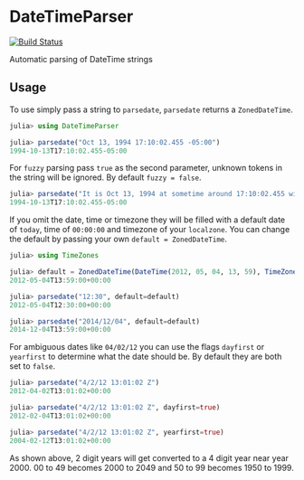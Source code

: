 # DateTimeParser

[![Build Status](https://travis-ci.org/invenia/DateTimeParser.jl.svg?branch=master)](https://travis-ci.org/invenia/DateTimeParser.jl)

Automatic parsing of DateTime strings

## Usage

To use simply pass a string to `parsedate`, `parsedate` returns a `ZonedDateTime`.

```julia
julia> using DateTimeParser

julia> parsedate("Oct 13, 1994 17:10:02.455 -05:00")
1994-10-13T17:10:02.455-05:00
```

For `fuzzy` parsing pass `true` as the second parameter, unknown tokens in the string will be ignored. By default `fuzzy = false`.

```julia
julia> parsedate("It is Oct 13, 1994 at sometime around 17:10:02.455 with a tzoffset of -05:00", true)
1994-10-13T17:10:02.455-05:00
```

If you omit the date, time or timezone they will be filled with a default date of `today`, time of `00:00:00` and timezone of your `localzone`. You can change the default by passing your own `default = ZonedDateTime`.

```julia
julia> using TimeZones

julia> default = ZonedDateTime(DateTime(2012, 05, 04, 13, 59), TimeZone("UTC"))
2012-05-04T13:59:00+00:00

julia> parsedate("12:30", default=default)
2012-05-04T12:30:00+00:00

julia> parsedate("2014/12/04", default=default)
2014-12-04T13:59:00+00:00
```

For ambiguous dates like `04/02/12` you can use the flags `dayfirst` or `yearfirst` to determine what the date should be. By default they are both set to `false`.

```julia
julia> parsedate("4/2/12 13:01:02 Z")
2012-04-02T13:01:02+00:00

julia> parsedate("4/2/12 13:01:02 Z", dayfirst=true)
2012-02-04T13:01:02+00:00

julia> parsedate("4/2/12 13:01:02 Z", yearfirst=true)
2004-02-12T13:01:02+00:00
```

As shown above, 2 digit years will get converted to a 4 digit year near year 2000. 00 to 49 becomes 2000 to 2049 and 50 to 99 becomes 1950 to 1999.
